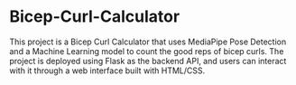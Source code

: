 # Bicep-Curl-Calculator
This project is a Bicep Curl Calculator that uses MediaPipe Pose Detection and a Machine Learning model to count the good reps of bicep curls. The project is deployed using Flask as the backend API, and users can interact with it through a web interface built with HTML/CSS.
